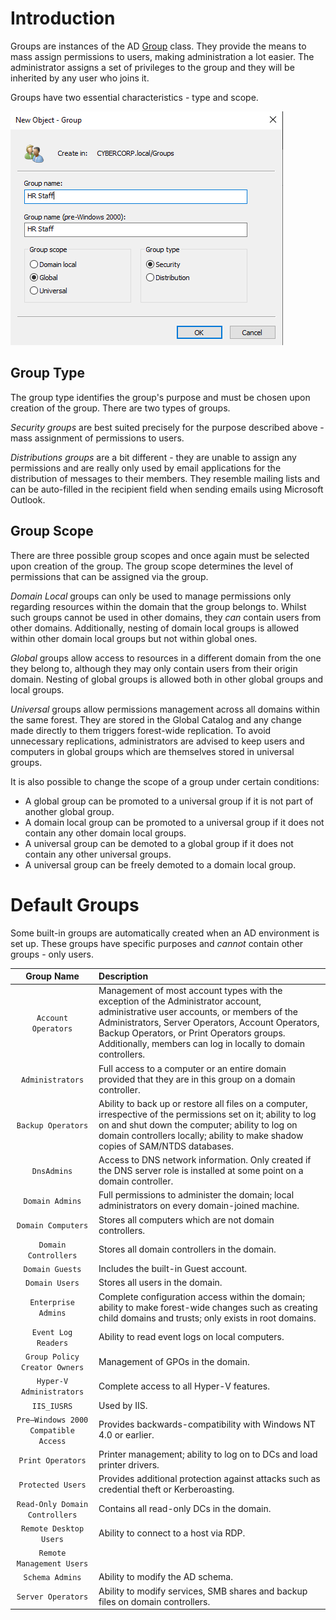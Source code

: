 # Introduction
Groups are instances of the AD [Group](https://learn.microsoft.com/en-us/windows/win32/adschema/c-group) class. They provide the means to mass assign permissions to users, making administration a lot easier. The administrator assigns a set of privileges to the group and they will be inherited by any user who joins it.

Groups have two essential characteristics - type and scope. 

![](Resources/Images/Groups/Group%20Creation.png)

## Group Type
The group type identifies the group's purpose and must be chosen upon creation of the group. There are two types of groups.

*Security groups* are best suited precisely for the purpose described above - mass assignment of permissions to users. 

*Distributions groups* are a bit different - they are unable to assign any permissions and are really only used by email applications for the distribution of messages to their members. They resemble mailing lists and can be auto-filled in the recipient field when sending emails using Microsoft Outlook.

## Group Scope
There are three possible group scopes and once again must be selected upon creation of the group. The group scope determines the level of permissions that can be assigned via the group.

*Domain Local* groups can only be used to manage permissions only regarding resources within the domain that the group belongs to. Whilst such groups cannot be used in other domains, they *can* contain users from other domains. Additionally, nesting of domain local groups is allowed within other domain local groups but not within global ones.

*Global* groups allow access to resources in a different domain from the one they belong to, although they may only contain users from their origin domain. Nesting of global groups is allowed both in other global groups and local groups.

*Universal* groups allow permissions management across all domains within the same forest. They are stored in the Global Catalog and any change made directly to them triggers forest-wide replication. To avoid unnecessary replications, administrators are advised to keep users and computers in global groups which are themselves stored in universal groups.

It is also possible to change the scope of a group under certain conditions:
- A global group can be promoted to a universal group if it is not part of another global group.
- A domain local group can be promoted to a universal group if it does not contain any other domain local groups.
- A universal group can be demoted to a global group if it does not contain any other universal groups.
- A universal group can be freely demoted to a domain local group.

# Default Groups
Some built-in groups are automatically created when an AD environment is set up. These groups have specific purposes and *cannot* contain other groups - only users.

|Group Name|Description|
|:----:|:-----|
|`Account Operators`|Management of most account types with the exception of the Administrator account, administrative user accounts, or members of the Administrators, Server Operators, Account Operators, Backup Operators, or Print Operators groups. Additionally, members can log in locally to domain controllers.|
|`Administrators`|Full access to a computer or an entire domain provided that they are in this group on a domain controller.|
|`Backup Operators`|Ability to back up or restore all files on a computer, irrespective of the permissions set on it; ability to log on and shut down the computer; ability to log on domain controllers locally; ability to make shadow copies of SAM/NTDS databases.|
|`DnsAdmins`|Access to DNS network information. Only created if the DNS server role is installed at some point on a domain controller.|
|`Domain Admins`|Full permissions to administer the domain; local administrators on every domain-joined machine.|
|`Domain Computers`|Stores all computers which are not domain controllers.|
|`Domain Controllers`|Stores all domain controllers in the domain.|
|`Domain Guests`|Includes the built-in Guest account.|
|`Domain Users`|Stores all users in the domain.|
|`Enterprise Admins`|Complete configuration access within the domain; ability to make forest-wide changes such as creating child domains and trusts; only exists in root domains.|
|`Event Log Readers`|Ability to read event logs on local computers.|
|`Group Policy Creator Owners`|Management of GPOs in the domain.|
|`Hyper-V Administrators`|Complete access to all Hyper-V features.|
|`IIS_IUSRS`|Used by IIS.|
|`Pre–Windows 2000 Compatible Access`|Provides backwards-compatibility with Windows NT 4.0 or earlier.|
|`Print Operators`|Printer management; ability to log on to DCs and load printer drivers.|
|`Protected Users`|Provides additional protection against attacks such as credential theft or Kerberoasting.|
|`Read-Only Domain Controllers`|Contains all read-only DCs in the domain.|
|`Remote Desktop Users`|Ability to connect to a host via RDP.|
|`Remote Management Users`||Ability to connect to a host via WinRM.|
|`Schema Admins`|Ability to modify the AD schema.|
|`Server Operators`|Ability to modify services, SMB shares and backup files on domain controllers.|
